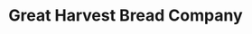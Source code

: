 ---
title: "Great Harvest Bread Company"
url: /orlando/great-harvest-bread-company/
shop: bakery
---